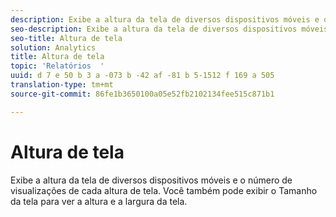 ```yaml
---
description: Exibe a altura da tela de diversos dispositivos móveis e o número de visualizações de cada altura de tela. Você também pode exibir o Tamanho da tela para ver a altura e a largura da tela.
seo-description: Exibe a altura da tela de diversos dispositivos móveis e o número de visualizações de cada altura de tela. Você também pode exibir o Tamanho da tela para ver a altura e a largura da tela.
seo-title: Altura de tela
solution: Analytics
title: Altura de tela
topic: 'Relatórios  '
uuid: d 7 e 50 b 3 a -073 b -42 af -81 b 5-1512 f 169 a 505
translation-type: tm+mt
source-git-commit: 86fe1b3650100a05e52fb2102134fee515c871b1

---
```



# Altura de tela

Exibe a altura da tela de diversos dispositivos móveis e o número de visualizações de cada altura de tela. Você também pode exibir o Tamanho da tela para ver a altura e a largura da tela.

